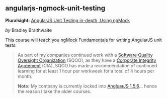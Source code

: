## angularjs-ngmock-unit-testing
**Pluralsight:** [AngularJS Unit Testing in-depth, Using ngMock](https://app.pluralsight.com/library/courses/angularjs-ngmock-unit-testing/table-of-contents)

_by_ Bradley Braithwaite
 
This course will teach you ngMock Fundamentals for writing AngularJS unit tests.

>As part of my companies continued work with a [Software Quality Oversight Organization](https://en.wikipedia.org/wiki/Software_quality_management "Link defines a similar function...")
>(SQOO), as they have a [Corporate Integrity Agreement](https://en.wikipedia.org/wiki/Corporate_integrity_agreement)
>(CIA), SQOO has made a recommendation of continued learning for at least 1 hour
>per workweek for a total of 4 hours per month.  
>
>**Note:** My company is currently locked into [AngluarJS 1.5.6](https://code.angularjs.org/1.5.6/docs/api)... 
>hence the reason I take the older courses.
>
